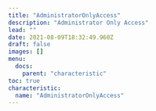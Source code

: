 ```yaml
---
title: "AdministratorOnlyAccess"
description: "Administrator Only Access"
lead: ""
date: 2021-08-09T18:32:49.960Z
draft: false
images: []
menu:
  docs:
    parent: "characteristic"
toc: true
characteristic:
  name: "AdministratorOnlyAccess"
---
```

